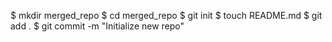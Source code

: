 $ mkdir merged_repo
$ cd merged_repo
$ git init 
$ touch README.md
$ git add .
$ git commit -m "Initialize new repo"
